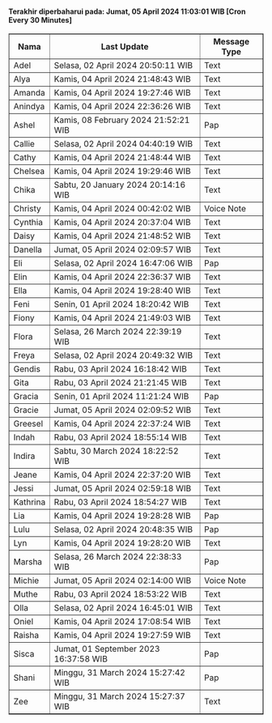 #### Terakhir diperbaharui pada: Jumat, 05 April 2024 11:03:01 WIB [Cron Every 30 Minutes]

<table border='1'><tr><th>Nama</th><th>Last Update</th><th>Message Type</th></tr><tr><td>Adel</td><td>Selasa, 02 April 2024 20:50:11 WIB</td><td>Text</td></tr><tr><td>Alya</td><td>Kamis, 04 April 2024 21:48:43 WIB</td><td>Text</td></tr><tr><td>Amanda</td><td>Kamis, 04 April 2024 19:27:46 WIB</td><td>Text</td></tr><tr><td>Anindya</td><td>Kamis, 04 April 2024 22:36:26 WIB</td><td>Text</td></tr><tr><td>Ashel</td><td>Kamis, 08 February 2024 21:52:21 WIB</td><td>Pap</td></tr><tr><td>Callie</td><td>Selasa, 02 April 2024 04:40:19 WIB</td><td>Text</td></tr><tr><td>Cathy</td><td>Kamis, 04 April 2024 21:48:44 WIB</td><td>Text</td></tr><tr><td>Chelsea</td><td>Kamis, 04 April 2024 19:29:46 WIB</td><td>Text</td></tr><tr><td>Chika</td><td>Sabtu, 20 January 2024 20:14:16 WIB</td><td>Text</td></tr><tr><td>Christy</td><td>Kamis, 04 April 2024 00:42:02 WIB</td><td>Voice Note</td></tr><tr><td>Cynthia</td><td>Kamis, 04 April 2024 20:37:04 WIB</td><td>Text</td></tr><tr><td>Daisy</td><td>Kamis, 04 April 2024 21:48:52 WIB</td><td>Text</td></tr><tr><td>Danella</td><td>Jumat, 05 April 2024 02:09:57 WIB</td><td>Text</td></tr><tr><td>Eli</td><td>Selasa, 02 April 2024 16:47:06 WIB</td><td>Pap</td></tr><tr><td>Elin</td><td>Kamis, 04 April 2024 22:36:37 WIB</td><td>Text</td></tr><tr><td>Ella</td><td>Kamis, 04 April 2024 19:28:40 WIB</td><td>Text</td></tr><tr><td>Feni</td><td>Senin, 01 April 2024 18:20:42 WIB</td><td>Text</td></tr><tr><td>Fiony</td><td>Kamis, 04 April 2024 21:49:03 WIB</td><td>Text</td></tr><tr><td>Flora</td><td>Selasa, 26 March 2024 22:39:19 WIB</td><td>Text</td></tr><tr><td>Freya</td><td>Selasa, 02 April 2024 20:49:32 WIB</td><td>Text</td></tr><tr><td>Gendis</td><td>Rabu, 03 April 2024 16:18:42 WIB</td><td>Text</td></tr><tr><td>Gita</td><td>Rabu, 03 April 2024 21:21:45 WIB</td><td>Text</td></tr><tr><td>Gracia</td><td>Senin, 01 April 2024 11:21:24 WIB</td><td>Pap</td></tr><tr><td>Gracie</td><td>Jumat, 05 April 2024 02:09:52 WIB</td><td>Text</td></tr><tr><td>Greesel</td><td>Kamis, 04 April 2024 22:37:24 WIB</td><td>Text</td></tr><tr><td>Indah</td><td>Rabu, 03 April 2024 18:55:14 WIB</td><td>Text</td></tr><tr><td>Indira</td><td>Sabtu, 30 March 2024 18:22:52 WIB</td><td>Text</td></tr><tr><td>Jeane</td><td>Kamis, 04 April 2024 22:37:20 WIB</td><td>Text</td></tr><tr><td>Jessi</td><td>Jumat, 05 April 2024 02:59:18 WIB</td><td>Text</td></tr><tr><td>Kathrina</td><td>Rabu, 03 April 2024 18:54:27 WIB</td><td>Text</td></tr><tr><td>Lia</td><td>Kamis, 04 April 2024 19:28:28 WIB</td><td>Pap</td></tr><tr><td>Lulu</td><td>Selasa, 02 April 2024 20:48:35 WIB</td><td>Pap</td></tr><tr><td>Lyn</td><td>Kamis, 04 April 2024 19:28:20 WIB</td><td>Text</td></tr><tr><td>Marsha</td><td>Selasa, 26 March 2024 22:38:33 WIB</td><td>Pap</td></tr><tr><td>Michie</td><td>Jumat, 05 April 2024 02:14:00 WIB</td><td>Voice Note</td></tr><tr><td>Muthe</td><td>Rabu, 03 April 2024 18:53:22 WIB</td><td>Text</td></tr><tr><td>Olla</td><td>Selasa, 02 April 2024 16:45:01 WIB</td><td>Text</td></tr><tr><td>Oniel</td><td>Kamis, 04 April 2024 17:08:54 WIB</td><td>Text</td></tr><tr><td>Raisha</td><td>Kamis, 04 April 2024 19:27:59 WIB</td><td>Text</td></tr><tr><td>Sisca</td><td>Jumat, 01 September 2023 16:37:58 WIB</td><td>Pap</td></tr><tr><td>Shani</td><td>Minggu, 31 March 2024 15:27:42 WIB</td><td>Pap</td></tr><tr><td>Zee</td><td>Minggu, 31 March 2024 15:27:37 WIB</td><td>Text</td></tr></table>